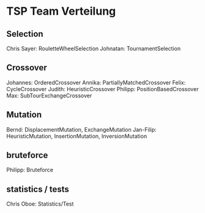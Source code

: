# TSP Team Verteilung

## Selection
Chris Sayer: RouletteWheelSelection
Johnatan: TournamentSelection

## Crossover
Johannes: OrderedCrossover
Annika: PartiallyMatchedCrossover
Felix: CycleCrossover
Judith: HeuristicCrossover
Philipp: PositionBasedCrossover
Max: SubTourExchangeCrossover

## Mutation
Bernd: DisplacementMutation, ExchangeMutation
Jan-Filip: HeuristicMutation, InsertionMutation, InversionMutation

## bruteforce
Philipp: Bruteforce

## statistics / tests
Chris Oboe: Statistics/Test